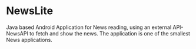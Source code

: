 # NewsLite
Java based Android Application for News reading, using an external API-NewsAPI to fetch and show the news. The application is one of the smallest News applications.
